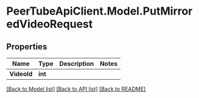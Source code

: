 # PeerTubeApiClient.Model.PutMirroredVideoRequest

## Properties

Name | Type | Description | Notes
------------ | ------------- | ------------- | -------------
**VideoId** | **int** |  | 

[[Back to Model list]](../README.md#documentation-for-models) [[Back to API list]](../README.md#documentation-for-api-endpoints) [[Back to README]](../README.md)

